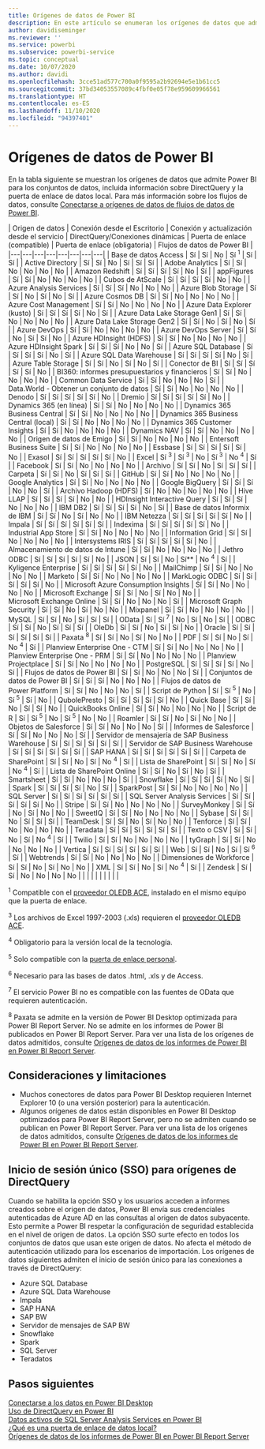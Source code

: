 ```yaml
---
title: Orígenes de datos de Power BI
description: En este artículo se enumeran los orígenes de datos que admite Power BI, incluida información sobre DirectQuery y la puerta de enlace de datos local.
author: davidiseminger
ms.reviewer: ''
ms.service: powerbi
ms.subservice: powerbi-service
ms.topic: conceptual
ms.date: 10/07/2020
ms.author: davidi
ms.openlocfilehash: 3cce51ad577c700a0f9595a2b92694e5e1b61cc5
ms.sourcegitcommit: 37bd34053557089c4fbf0e05f78e959609966561
ms.translationtype: HT
ms.contentlocale: es-ES
ms.lasthandoff: 11/10/2020
ms.locfileid: "94397401"
---
```

# <a name="power-bi-data-sources"></a>Orígenes de datos de Power BI

En la tabla siguiente se muestran los orígenes de datos que admite Power BI para los conjuntos de datos, incluida información sobre DirectQuery y la puerta de enlace de datos local. Para más información sobre los flujos de datos, consulte [Conectarse a orígenes de datos de flujos de datos de Power BI](../transform-model/dataflows/dataflows-configure-consume.md).

| Origen de datos | Conexión desde el Escritorio | Conexión y actualización desde el servicio | DirectQuery/Conexiones dinámicas | Puerta de enlace (compatible) | Puerta de enlace (obligatoria) | Flujos de datos de Power BI |
|---|---|---|---|---|---|---|---|
| Base de datos Access | Sí | Sí | No | Sí <sup>1</sup> | Sí | Sí |
| Active Directory | Sí | Sí | No | Sí | Sí | Sí |
| Adobe Analytics | Sí | Sí | No | No | No | No |
| Amazon Redshift | Sí | Sí | Sí | Sí | No | Sí |
| appFigures | Sí | Sí | No | No | No | No |
| Cubos de AtScale | Sí | Sí | Sí | Sí | No | No |
| Azure Analysis Services | Sí | Sí | Sí | No | No | No |
| Azure Blob Storage | Sí | Sí | No | Sí | No | Sí |
| Azure Cosmos DB | Sí | Sí | No | No | No | No |
| Azure Cost Management | Sí | Sí | No | No | No | No |
| Azure Data Explorer (kusto) | Sí | Sí | Sí | Sí | No | Sí |
| Azure Data Lake Storage Gen1 | Sí | Sí | No | No | No | No |
| Azure Data Lake Storage Gen2 | Sí | Sí | No | Sí | No | Sí |
| Azure DevOps | Sí | Sí | No | No | No | No |
| Azure DevOps Server | Sí | Sí | No | Sí | Sí | No |
| Azure HDInsight (HDFS) | Sí | Sí | No | No | No | No |
| Azure HDInsight Spark | Sí | Sí | Sí | No | No | Sí |
| Azure SQL Database | Sí | Sí | Sí | Sí | No | Sí |
| Azure SQL Data Warehouse | Sí | Sí | Sí | Sí | No | Sí |
| Azure Table Storage | Sí | Sí | No | Sí | No | Sí |
| Conector de BI | Sí | Sí | Sí | Sí | Sí | No |
| BI360: informes presupuestarios y financieros | Sí | Sí | No | No | No | No |
| Common Data Service | Sí | Sí | No | No | No | Sí |
| Data.World - Obtener un conjunto de datos | Sí | Sí | No | No | No | No |
| Denodo | Sí | Sí | Sí | Sí | Sí | No |
| Dremio | Sí | Sí | Sí | Sí | Sí | No |
| Dynamics 365 (en línea) | Sí | Sí | No | No | No | No |
| Dynamics 365 Business Central | Sí | Sí | No | No | No | No |
| Dynamics 365 Business Central (local) | Sí | Sí | No | No | No | No |
| Dynamics 365 Customer Insights | Sí | Sí | No | No | No | No |
| Dynamics NAV | Sí | Sí | No | No | No | No |
| Origen de datos de Emigo | Sí | Sí | No | No | No | No |
| Entersoft Business Suite | Sí | Sí | No | No | No | No |
| Essbase | Sí | Sí | Sí | Sí | Sí | No |
| Exasol | Sí | Sí | Sí | Sí | Sí | No |
| Excel | Sí <sup>3</sup> | Sí <sup>3</sup> | No | Sí <sup>3</sup> | No <sup>4</sup> | Sí |
| Facebook | Sí | Sí | No | No | No | No |
| Archivo | Sí | Sí | No | Sí | Sí | Sí |
| Carpeta | Sí | Sí | No | Sí | Sí | Sí |
| GitHub | Sí | Sí | No | No | No | No |
| Google Analytics | Sí | Sí | No | No | No | No |
| Google BigQuery | Sí | Sí | Sí | No | No | Sí |
| Archivo Hadoop (HDFS) | Sí | No | No | No | No | No |
| Hive LLAP | Sí | Sí | Sí | Sí | No | No |
| HDInsight Interactive Query | Sí | Sí | Sí | No | No | No |
| IBM DB2 | Sí | Sí | Sí | Sí | No | Sí |
| Base de datos Informix de IBM | Sí | Sí | No | Sí | No | No |
| IBM Netezza | Sí | Sí | Sí | Sí | Sí | No |
| Impala | Sí | Sí | Sí | Sí | Sí | Sí |
| Indexima | Sí | Sí | Sí | Sí | Sí | No |
| Industrial App Store | Sí | Sí | No | No | No | No |
| Information Grid | Sí | Sí | No | No | No | No |
| Intersystems IRIS | Sí | Sí | Sí | Sí | Sí | No |
| Almacenamiento de datos de Intune | Sí | Sí | No | No | No | No |
| Jethro ODBC | Sí | Sí | Sí | Sí | Sí | No |
| JSON | Sí | Sí | No | Sí** | No <sup>4</sup> | Sí |
| Kyligence Enterprise | Sí | Sí | Sí | Sí | Sí | No |
| MailChimp | Sí | Sí | No | No | No | No |
| Marketo | Sí | Sí | No | No | No | No |
| MarkLogic ODBC | Sí | Sí | Sí | Sí | Sí | No |
| Microsoft Azure Consumption Insights | Sí | Sí | No | No | No | No |
| Microsoft Exchange | Sí | Sí | No | Sí | No | No |
| Microsoft Exchange Online | Sí | Sí | No | No | No | Sí |
| Microsoft Graph Security | Sí | Sí | No | Sí | No | No |
| Mixpanel | Sí | Sí | No | No | No | No |
| MySQL | Sí | Sí | No | Sí | Sí | Sí |
| OData | Sí | Sí <sup>7</sup> | No | Sí | No | Sí |
| ODBC | Sí | Sí | No | Sí | Sí | Sí |
| OleDb | Sí | Sí | No | Sí | Sí | No |
| Oracle | Sí | Sí | Sí | Sí | Sí | Sí |
| Paxata <sup>8</sup> | Sí | Sí | No | Sí | No | No |
| PDF | Sí | Sí | No | Sí | No <sup>4</sup> | Sí |
| Planview Enterprise One - CTM | Sí | Sí | No | No | No | No |
| Planview Enterprise One - PRM | Sí | Sí | No | No | No | No |
| Planview Projectplace | Sí | Sí | No | No | No | No |
| PostgreSQL | Sí | Sí | Sí | Sí | No | Sí |
| Flujos de datos de Power BI | Sí | Sí | No | No | No | Sí |
| Conjuntos de datos de Power BI | Sí | Sí | Sí | No | No | No |
| Flujos de datos de Power Platform | Sí | Sí | No | No | No | Sí |
| Script de Python | Sí | Sí <sup>5</sup> | No | Sí <sup>5</sup> | Sí | No |
| QubolePresto | Sí | Sí | Sí | Sí | Sí | No |
| Quick Base | Sí | Sí | No | Sí | Sí | No |
| QuickBooks Online | Sí | Sí | No | No | No | No |
| Script de R | Sí | Sí <sup>5</sup> | No | Sí <sup>5</sup> | No | No |
| Roamler | Sí | Sí | No | Sí | No | No |
| Objetos de Salesforce | Sí | Sí | No | No | No | Sí |
| Informes de Salesforce | Sí | Sí | No | No | No | Sí |
| Servidor de mensajería de SAP Business Warehouse | Sí | Sí | Sí | Sí | Sí | Sí |
| Servidor de SAP Business Warehouse | Sí | Sí | Sí | Sí | Sí | Sí |
| SAP HANA | Sí | Sí | Sí | Sí | Sí | Sí |
| Carpeta de SharePoint | Sí | Sí | No | Sí | No <sup>4</sup> | Sí |
| Lista de SharePoint | Sí | Sí | No | Sí | No <sup>4</sup> | Sí |
| Lista de SharePoint Online | Sí | Sí | No | Sí | No | Sí |
| Smartsheet | Sí | Sí | No | No | No | Sí |
| Snowflake | Sí | Sí | Sí | Sí | No | Sí |
| Spark | Sí | Sí | Sí | Sí | No | Sí |
| SparkPost | Sí | Sí | No | No | No | No |
| SQL Server | Sí | Sí | Sí | Sí | Sí | Sí |
| SQL Server Analysis Services | Sí | Sí | Sí | Sí | Sí | No |
| Stripe | Sí | Sí | No | No | No | No |
| SurveyMonkey | Sí | Sí | No | Sí | No | No |
| SweetIQ | Sí | Sí | No | No | No | No |
| Sybase | Sí | Sí | No | Sí | Sí | Sí |
| TeamDesk | Sí | Sí | No | Sí | No | No |
| Tenforce | Sí | Sí | No | No | No | No |
| Teradata | Sí | Sí | Sí | Sí | Sí | Sí |
| Texto o CSV | Sí | Sí | No | Sí | No <sup>4</sup> | Sí |
| Twilio | Sí | Sí | No | No | No | No |
| tyGraph | Sí | Sí | No | No | No | No |
| Vertica | Sí | Sí | Sí | Sí | Sí | Sí |
| Web | Sí | Sí | No | Sí | Sí <sup>6</sup> | Sí |
| Webtrends | Sí | Sí | No | No | No | No |
| Dimensiones de Workforce | Sí | Sí | No | Sí | No | No |
| XML | Sí | Sí | No | Sí | No <sup>4</sup> | Sí |
| Zendesk | Sí | Sí | No | No | No | No |
| | | | | | | | |

<sup>1</sup> Compatible con el [proveedor OLEDB ACE](https://www.microsoft.com/download/details.aspx?id=54920), instalado en el mismo equipo que la puerta de enlace.

<sup>3</sup> Los archivos de Excel 1997-2003 (.xls) requieren el [proveedor OLEDB ACE](https://www.microsoft.com/download/details.aspx?id=54920).

<sup>4</sup> Obligatorio para la versión local de la tecnología.

<sup>5</sup> Solo compatible con la [puerta de enlace personal](service-gateway-personal-mode.md).

<sup>6</sup> Necesario para las bases de datos .html, .xls y de Access.

<sup>7</sup> El servicio Power BI no es compatible con las fuentes de OData que requieren autenticación.

<sup>8</sup> Paxata se admite en la versión de Power BI Desktop optimizada para Power BI Report Server. No se admite en los informes de Power BI publicados en Power BI Report Server. Para ver una lista de los orígenes de datos admitidos, consulte [Orígenes de datos de los informes de Power BI en Power BI Report Server](../report-server/data-sources.md).

## <a name="considerations-and-limitations"></a>Consideraciones y limitaciones

- Muchos conectores de datos para Power BI Desktop requieren Internet Explorer 10 (o una versión posterior) para la autenticación. 
- Algunos orígenes de datos están disponibles en Power BI Desktop optimizados para Power BI Report Server, pero no se admiten cuando se publican en Power BI Report Server. Para ver una lista de los orígenes de datos admitidos, consulte [Orígenes de datos de los informes de Power BI en Power BI Report Server](../report-server/data-sources.md).

## <a name="single-sign-on-sso-for-directquery-sources"></a>Inicio de sesión único (SSO) para orígenes de DirectQuery

Cuando se habilita la opción SSO y los usuarios acceden a informes creados sobre el origen de datos, Power BI envía sus credenciales autenticadas de Azure AD en las consultas al origen de datos subyacente. Esto permite a Power BI respetar la configuración de seguridad establecida en el nivel de origen de datos.
La opción SSO surte efecto en todos los conjuntos de datos que usan este origen de datos. No afecta el método de autenticación utilizado para los escenarios de importación. Los orígenes de datos siguientes admiten el inicio de sesión único para las conexiones a través de DirectQuery:

- Azure SQL Database
- Azure SQL Data Warehouse
- Impala
- SAP HANA
- SAP BW
- Servidor de mensajes de SAP BW
- Snowflake
- Spark
- SQL Server
- Teradatos

## <a name="next-steps"></a>Pasos siguientes

[Conectarse a los datos en Power BI Desktop](desktop-quickstart-connect-to-data.md)  
[Uso de DirectQuery en Power BI](desktop-directquery-about.md)  
[Datos activos de SQL Server Analysis Services en Power BI](sql-server-analysis-services-tabular-data.md)  
[¿Qué es una puerta de enlace de datos local?](service-gateway-onprem.md)  
[Orígenes de datos de los informes de Power BI en Power BI Report Server](../report-server/data-sources.md)